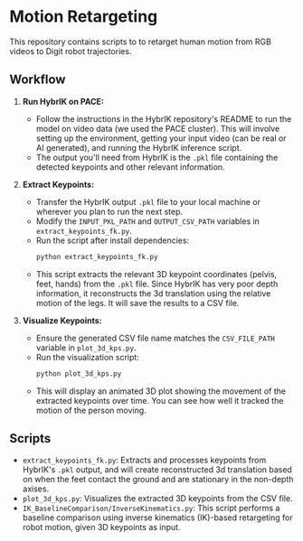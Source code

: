 # Motion Retargeting 

This repository contains scripts to to retarget human motion from RGB videos to Digit robot trajectories.

## Workflow

1.  **Run HybrIK on PACE:**
    *   Follow the instructions in the  HybrIK repository's README to run the model on video data (we used the PACE cluster). This will involve setting up the environment, getting your input video (can be real or AI generated), and running the HybrIK inference script.
    *   The output you'll need from HybrIK is the `.pkl` file containing the detected keypoints and other relevant information.

2.  **Extract Keypoints:**
    *   Transfer the HybrIK output `.pkl` file to your local machine or wherever you plan to run the next step.
    *   Modify the `INPUT_PKL_PATH` and `OUTPUT_CSV_PATH` variables in `extract_keypoints_fk.py`.
    *   Run the script after install dependencies:
        ```bash
        python extract_keypoints_fk.py
        ```
    *   This script extracts the relevant 3D keypoint coordinates (pelvis, feet, hands) from the `.pkl` file. Since HybrIK has very poor depth information, it reconstructs the 3d translation using the relative motion of the legs. It will save the results to a CSV file.

3.  **Visualize Keypoints:**
    *   Ensure the generated CSV file name matches the `CSV_FILE_PATH` variable in `plot_3d_kps.py`.
    *   Run the visualization script:
        ```bash
        python plot_3d_kps.py
        ```
    *   This will display an animated 3D plot showing the movement of the extracted keypoints over time. You can see how well it tracked the motion of the person moving.


## Scripts

*   `extract_keypoints_fk.py`: Extracts and processes keypoints from HybrIK's `.pkl` output, and will create reconstructed 3d translation based on when the feet contact the ground and are stationary in the non-depth axises.
*   `plot_3d_kps.py`: Visualizes the extracted 3D keypoints from the CSV file.
*   `IK_BaselineComparison/InverseKinematics.py`: This script performs a baseline comparison using inverse kinematics (IK)-based retargeting for robot motion, given 3D keypoints as input. 
